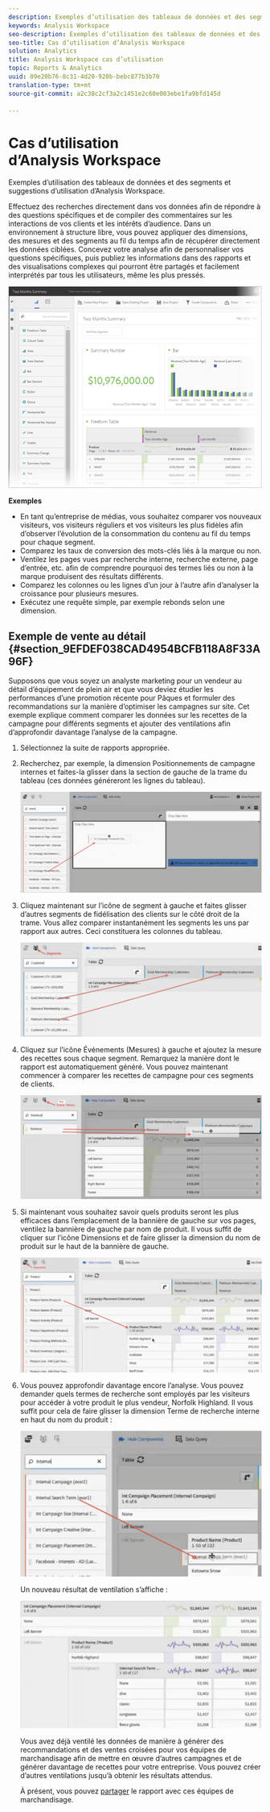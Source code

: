 ```yaml
---
description: Exemples d’utilisation des tableaux de données et des segments et suggestions d’utilisation d’Analysis Workspace.
keywords: Analysis Workspace
seo-description: Exemples d’utilisation des tableaux de données et des segments et suggestions d’utilisation d’Analysis Workspace.
seo-title: Cas d’utilisation d’Analysis Workspace
solution: Analytics
title: Analysis Workspace cas d’utilisation
topic: Reports & Analytics
uuid: 09e20b76-8c31-4d20-920b-bebc877b3b70
translation-type: tm+mt
source-git-commit: a2c38c2cf3a2c1451e2c60e003ebe1fa9bfd145d

---
```



# Cas d’utilisation d’Analysis Workspace

Exemples d’utilisation des tableaux de données et des segments et suggestions d’utilisation d’Analysis Workspace.

Effectuez des recherches directement dans vos données afin de répondre à des questions spécifiques et de compiler des commentaires sur les interactions de vos clients et les intérêts d’audience. Dans un environnement à structure libre, vous pouvez appliquer des dimensions, des mesures et des segments au fil du temps afin de récupérer directement les données ciblées. Concevez votre analyse afin de personnaliser vos questions spécifiques, puis publiez les informations dans des rapports et des visualisations complexes qui pourront être partagés et facilement interprétés par tous les utilisateurs, même les plus pressés.

![](assets/two-months-summary-project.png)

**Exemples**

* En tant qu’entreprise de médias, vous souhaitez comparer vos nouveaux visiteurs, vos visiteurs réguliers et vos visiteurs les plus fidèles afin d’observer l’évolution de la consommation du contenu au fil du temps pour chaque segment.
* Comparez les taux de conversion des mots-clés liés à la marque ou non.
* Ventilez les pages vues par recherche interne, recherche externe, page d’entrée, etc. afin de comprendre pourquoi des termes liés ou non à la marque produisent des résultats différents.
* Comparez les colonnes ou les lignes d’un jour à l’autre afin d’analyser la croissance pour plusieurs mesures.
* Exécutez une requête simple, par exemple rebonds selon une dimension.

## Exemple de vente au détail {#section_9EFDEF038CAD4954BCFB118A8F33A96F}

Supposons que vous soyez un analyste marketing pour un vendeur au détail d’équipement de plein air et que vous deviez étudier les performances d’une promotion récente pour Pâques et formuler des recommandations sur la manière d’optimiser les campagnes sur site. Cet exemple explique comment comparer les données sur les recettes de la campagne pour différents segments et ajouter des ventilations afin d’approfondir davantage l’analyse de la campagne.

1. Sélectionnez la suite de rapports appropriée.
1. Recherchez, par exemple, la dimension Positionnements de campagne internes et faites-la glisser dans la section de gauche de la trame du tableau (ces données généreront les lignes du tableau).

   ![](assets/drag_dimension.png)

1. Cliquez maintenant sur l’icône de segment à gauche et faites glisser d’autres segments de fidélisation des clients sur le côté droit de la trame. Vous allez comparer instantanément les segments les uns par rapport aux autres. Ceci constituera les colonnes du tableau.

   ![](assets/drag_segments.png)

1. Cliquez sur l’icône Événements (Mesures) à gauche et ajoutez la mesure des recettes sous chaque segment. Remarquez la manière dont le rapport est automatiquement généré. Vous pouvez maintenant commencer à comparer les recettes de campagne pour ces segments de clients.

   ![](assets/drag_metrics.png)

1. Si maintenant vous souhaitez savoir quels produits seront les plus efficaces dans l’emplacement de la bannière de gauche sur vos pages, ventilez la bannière de gauche par nom de produit. Il vous suffit de cliquer sur l’icône Dimensions et de faire glisser la dimension du nom de produit sur le haut de la bannière de gauche.

   ![](assets/breakdown_prodname.png)

1. Vous pouvez approfondir davantage encore l’analyse. Vous pouvez demander quels termes de recherche sont employés par les visiteurs pour accéder à votre produit le plus vendeur, Norfolk Highland. Il vous suffit pour cela de faire glisser la dimension Terme de recherche interne en haut du nom du produit :

   ![](assets/breakdown_intsearchterm.png)

   Un nouveau résultat de ventilation s’affiche :

   ![](assets/breakdown_result.png)

   Vous avez déjà ventilé les données de manière à générer des recommandations et des ventes croisées pour vos équipes de marchandisage afin de mettre en œuvre d’autres campagnes et de générer davantage de recettes pour votre entreprise. Vous pouvez créer d’autres ventilations jusqu’à obtenir les résultats attendus.

   À présent, vous pouvez [partager](../../analyze/analysis-workspace/curate-share/curate.md#concept_4A9726927E7C44AFA260E2BB2721AFC6) le rapport avec ces équipes de marchandisage.

